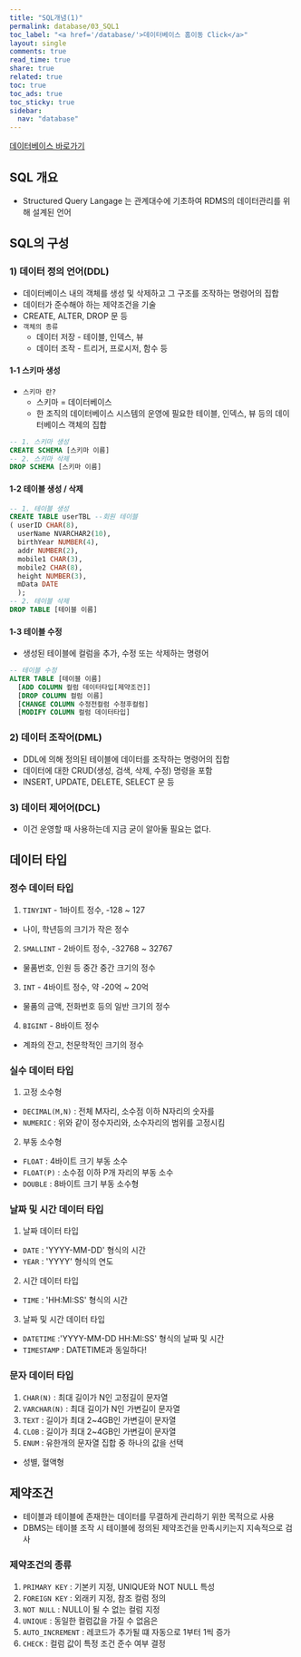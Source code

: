 ```yaml
---
title: "SQL개념(1)"
permalink: database/03_SQL1
toc_label: "<a href='/database/'>데이터베이스 홈이동 Click</a>"
layout: single
comments: true
read_time: true
share: true
related: true
toc: true
toc_ads: true
toc_sticky: true
sidebar:
  nav: "database"
---
```

[데이터베이스 바로가기](../database)


## SQL 개요
- Structured Query Langage 는 관계대수에 기초하여 RDMS의 데이터관리를 위해 설계된 언어

## SQL의 구성
### 1) 데이터 정의 언어(DDL)
- 데이터베이스 내의 객체를 생성 및 삭제하고 그 구조를 조작하는 명령어의 집합
- 데이터가 준수해야 하는 제약조건을 기술
- CREATE, ALTER, DROP 문 등
- `객체의 종류`
  + 데이터 저장 - 테이블, 인덱스, 뷰
  + 데이터 조작 - 트리거, 프로시저, 함수 등


#### 1-1 스키마 생성
- `스키마 란?`
  + 스키마 = 데이터베이스
  + 한 조직의 데이터베이스 시스템의 운영에 필요한 테이블, 인덱스, 뷰 등의 데이터베이스 객체의 집합

~~~sql
-- 1. 스키마 생성 
CREATE SCHEMA [스키마 이름]
-- 2. 스키마 삭제
DROP SCHEMA [스키마 이름]
~~~
#### 1-2 테이블 생성 / 삭제
~~~sql
-- 1. 테이블 생성 
CREATE TABLE userTBL --회원 테이블
( userID CHAR(8),
  userName NVARCHAR2(10),
  birthYear NUMBER(4),
  addr NUMBER(2),
  mobile1 CHAR(3),
  mobile2 CHAR(8),
  height NUMBER(3),
  mData DATE
  );
-- 2. 테이블 삭제
DROP TABLE [테이블 이름]
~~~
#### 1-3 테이블 수정
- 생성된 테이블에 컬럼을 추가, 수정 또는 삭제하는 명령어

~~~sql
-- 테이블 수정
ALTER TABLE [테이블 이름]
  [ADD COLUMN 컬럼 데이터타입[제약조건]]
  [DROP COLUMN 컬럼 이름]
  [CHANGE COLUMN 수정전컬럼 수정후컬럼]
  [MODIFY COLUMN 컬럼 데이터타입]
~~~

### 2) 데이터 조작어(DML)
- DDL에 의해 정의된 테이블에 데이터를 조작하는 명령어의 집합
- 데이터에 대한 CRUD(생성, 검색, 삭제, 수정) 명령을 포함
- INSERT, UPDATE, DELETE, SELECT 문 등
 

### 3) 데이터 제어어(DCL)
- 이건 운영할 때 사용하는데 지금 굳이 알아둘 필요는 없다.

## 데이터 타입
### 정수 데이터 타입
1. `TINYINT` - 1바이트 정수, -128 ~ 127
- 나이, 학년등의 크기가 작은 정수
2. `SMALLINT` - 2바이트 정수, -32768 ~ 32767
- 물품번호, 인원 등 중간 중간 크기의 정수
3. `INT` - 4바이트 정수, 약 -20억 ~ 20억
- 물품의 금액, 전화번호 등의 일반 크기의 정수
4. `BIGINT` - 8바이트 정수
- 계좌의 잔고, 천문학적인 크기의 정수

### 실수 데이터 타입
1. 고정 소수형
- `DECIMAL(M,N)` : 전체 M자리, 소수점 이하 N자리의 숫자를
- `NUMERIC` : 위와 같이 정수자리와, 소수자리의 범위를 고정시킴
2. 부동 소수형
- `FLOAT` : 4바이트 크기 부동 소수
- `FLOAT(P)` : 소수점 이하 P개 자리의 부동 소수
- `DOUBLE` : 8바이트 크기 부동 소수형

### 날짜 및 시간 데이터 타입
1. 날짜 데이터 타입
- `DATE` : 'YYYY-MM-DD' 형식의 시간
- `YEAR` : 'YYYY' 형식의 연도 
2. 시간 데이터 타입
- `TIME` : 'HH:MI:SS' 형식의 시간
3. 날짜 및 시간 데이터 타입
- `DATETIME` :'YYYY-MM-DD HH:MI:SS' 형식의 날짜 및 시간
- `TIMESTAMP` :  DATETIME과 동일하다!

### 문자 데이터 타입
1. `CHAR(N)` : 최대 길이가 N인 고정길이 문자열
2. `VARCHAR(N)` : 최대 길이가 N인 가변길이 문자열
3. `TEXT` : 길이가 최대 2~4GB인 가변길이 문자열
4. `CLOB` : 길이가 최대 2~4GB인 가변길이 문자열
5. `ENUM` : 유한개의 문자열 집합 중 하나의 값을 선택
- 성별, 혈액형

## 제약조건
- 테이블과 테이블에 존재한는 데이터를 무결하게 관리하기 위한 목적으로 사용
- DBMS는 테이블 조작 시 테이블에 정의된 제약조건을 만족시키는지 지속적으로 검사

### 제약조건의 종류
1. `PRIMARY KEY` : 기본키 지정, UNIQUE와 NOT NULL 특성
2. `FOREIGN KEY` : 외래키 지정, 참조 컬럼 정의
3. `NOT NULL` : NULL이 될 수 없는 컬럼 지정
4. `UNIQUE` : 동일한 컬럼값을 가질 수 없음은
5. `AUTO_INCREMENT` : 레코드가 추가될 떄 자동으로 1부터 1씩 증가 
6. `CHECK` : 컬럼 값이 특정 조건 준수 여부 결정